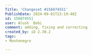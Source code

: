 ```yaml
---
Title: 'Changeset #156074551'
PublishDate: 2024-09-01T23:19:48Z
id: 156074551
user: Alush  Bobi
comment: adding, fixing and correcting
created_by: iD 2.30.2
tags:
- Montenegro

---
```

